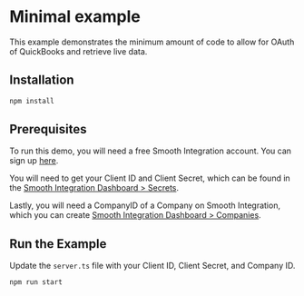 # Minimal example

This example demonstrates the minimum amount of code to allow for OAuth of QuickBooks and retrieve live data.

## Installation

```bash
npm install
```

## Prerequisites

To run this demo, you will need a free Smooth Integration account. You can sign up [here](https://app.smoothintegration.com/signup).

You will need to get your Client ID and Client Secret, which can be found in the [Smooth Integration Dashboard > Secrets](https://app.smoothintegration.com/secrets).

Lastly, you will need a CompanyID of a Company on Smooth Integration, which you can create [Smooth Integration Dashboard > Companies](https://app.smoothintegration.com/companies).

## Run the Example

Update the `server.ts` file with your Client ID, Client Secret, and Company ID.

```bash
npm run start
```
